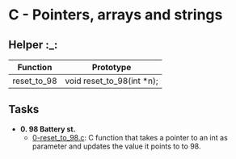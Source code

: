 # **C - Pointers, arrays and strings**
## **Helper** :_:

| Function   | Prototype   |
-------------|---------------
|reset_to_98 |void reset_to_98(int *n);|

## **Tasks**

* **0. 98 Battery st.**
	* [0-reset_to_98.c](): C function that takes a pointer to an int as parameter and updates the value it points to to 98.



